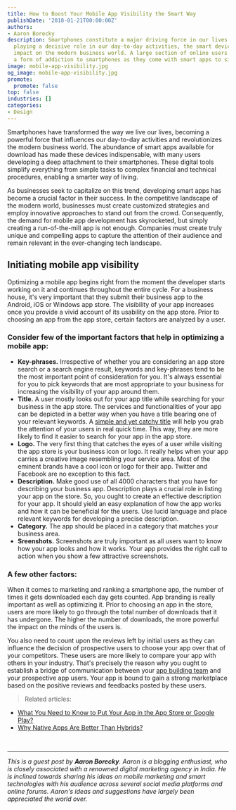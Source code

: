 ```yaml
---
title: How to Boost Your Mobile App Visibility the Smart Way
publishDate: '2018-01-21T00:00:00Z'
authors:
- Aaron Borecky
description: Smartphones constitute a major driving force in our lives today. Besides
  playing a decisive role in our day-to-day activities, the smart devices have a great
  impact on the modern business world. A large section of online users have developed
  a form of addiction to smartphones as they come with smart apps to simplify everything.
image: mobile-app-visibility.jpg
og_image: mobile-app-visibility.jpg
promote:
  promote: false
top: false
industries: []
categories:
- Design
---
```


Smartphones have transformed the way we live our lives, becoming a powerful force that influences our day-to-day activities and revolutionizes the modern business world. The abundance of smart apps available for download has made these devices indispensable, with many users developing a deep attachment to their smartphones. These digital tools simplify everything from simple tasks to complex financial and technical procedures, enabling a smarter way of living.

As businesses seek to capitalize on this trend, developing smart apps has become a crucial factor in their success. In the competitive landscape of the modern world, businesses must create customized strategies and employ innovative approaches to stand out from the crowd. Consequently, the demand for mobile app development has skyrocketed, but simply creating a run-of-the-mill app is not enough. Companies must create truly unique and compelling apps to capture the attention of their audience and remain relevant in the ever-changing tech landscape.

## Initiating mobile app visibility

Optimizing a mobile app begins right from the moment the developer starts working on it and continues throughout the entire cycle. For a business house, it's very important that they submit their business app to the Android, iOS or Windows app store. The visibility of your app increases once you provide a vivid account of its usability on the app store. Prior to choosing an app from the app store, certain factors are analyzed by a user.

### Consider few of the important factors that help in optimizing a mobile app:

* **Key-phrases.** Irrespective of whether you are considering an app store search or a search engine result, keywords and key-phrases tend to be the most important point of consideration for you. It's always essential for you to pick keywords that are most appropriate to your business for increasing the visibility of your app around them.
* **Title.** A user mostly looks out for your app title while searching for your business in the app store. The services and functionalities of your app can be depicted in a better way when you have a title bearing one of your relevant keywords. A [simple and yet catchy title](https://businessnameguide.com/mobile-app) will help you grab the attention of your users in real quick time. This way, they are more likely to find it easier to search for your app in the app store.
* **Logo.** The very first thing that catches the eyes of a user while visiting the app store is your business icon or logo. It really helps when your app carries a creative image resembling your service area. Most of the eminent brands have a cool icon or logo for their app. Twitter and Facebook are no exception to this fact.
* **Description.** Make good use of all 4000 characters that you have for describing your business app. Description plays a crucial role in listing your app on the store. So, you ought to create an effective description for your app. It should yield an easy explanation of how the app works and how it can be beneficial for the users. Use lucid language and place relevant keywords for developing a precise description.
* **Category.** The app should be placed in a category that matches your business area.
* **Sreenshots.** Screenshots are truly important as all users want to know how your app looks and how it works. Your app provides the right call to action when you show a few attractive screenshots.

### A few other factors:

When it comes to marketing and ranking a smartphone app, the number of times it gets downloaded each day gets counted. App branding is really important as well as optimizing it. Prior to choosing an app in the store, users are more likely to go through the total number of downloads that it has undergone. The higher the number of downloads, the more powerful the impact on the minds of the users is.

You also need to count upon the reviews left by initial users as they can influence the decision of prospective users to choose your app over that of your competitors. These users are more likely to compare your app with others in your industry. That's precisely the reason why you ought to establish a bridge of communication between your [app building team](https://anadea.info/services/mobile-development) and your prospective app users. Your app is bound to gain a strong marketplace based on the positive reviews and feedbacks posted by these users.

> Related articles:
* [What You Need to Know to Put Your App in the App Store or Google Play?](https://anadea.info/blog/how-to-put-your-app-in-the-app-store-or-google-play)
* [Why Native Apps Are Better Than Hybrids?](https://anadea.info/blog/why-native-apps-are-better-than-hybrids)

<br>

---
*This is a guest post by **Aaron Borecky**. Aaron is a blogging enthusiast, who is closely associated with a renowned digital marketing agency in India. He is inclined towards sharing his ideas on mobile marketing and smart technologies with his audience across several social media platforms and online forums. Aaron's ideas and suggestions have largely been appreciated the world over.*
